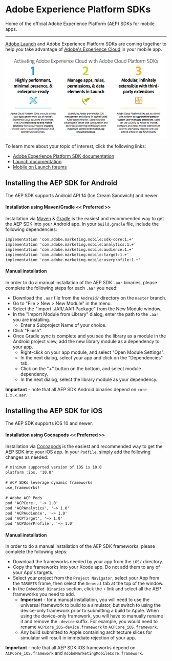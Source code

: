 # Adobe Experience Platform SDKs
Home of the official Adobe Experience Platform (AEP) SDKs for mobile apps.

<hr>

[Adobe Launch](https://launch.adobe.com/) and Adobe Experience Platform SDKs are coming together to help you take advantage of [Adobe's Experience Cloud](https://www.adobe.com/experience-cloud.html) in your mobile app.

<img src="resources/acp_sdks.png"></img>

To learn more about your topic of interest, click the following links:

- [Adobe Experience Platform SDK documentation](https://aep-sdks.gitbook.io/docs/)
- [Launch documentation](https://docs.adobelaunch.com/)
- [Mobile on Launch forums](https://forums.adobe.com/community/experience-cloud/platform/launch/sdk)


## Installing the AEP SDK for Android

The AEP SDK supports Android API 14 (Ice Cream Sandwich) and newer.

#### <a name="gradle"></a>Installation using Maven/Gradle << Preferred >>
Installation via [Maven](https://maven.apache.org/) & [Gradle](https://gradle.org/) is the easiest and recommended way to get the AEP SDK into your Android app.  In your `build.gradle` file, include the following dependencies:

    implementation 'com.adobe.marketing.mobile:sdk-core:1.+'
    implementation 'com.adobe.marketing.mobile:analytics:1.+'
    implementation 'com.adobe.marketing.mobile:audience:1.+'
    implementation 'com.adobe.marketing.mobile:target:1.+'
    implementation 'com.adobe.marketing.mobile:userprofile:1.+'

#### <a name="manual-android"></a>Manual installation
In order to do a manual installation of the AEP SDK `.aar` binaries, please complete the following steps for each `.aar` you need:
- Download the `.aar` file from the `Android/` directory on the `master` branch.
- Go to "File > New > New Module" in the menu.
- Select the "Import .JAR/.AAR Package" from the New Module window.
- In the "Import Module from Library" dialog, enter the path to the `.aar` you are installing.
   - Enter a Subproject Name of your choice.
- Click "Finish".
- Once Gradle sync is complete and you see the library as a module in the Android project view, add the new library module as a dependency to your app.
   - Right-click on your app module, and select "Open Module Settings".
   - In the next dialog, select your app and click on the "Dependencies" tab.
   - Click on the "+" button on the bottom, and select module dependency.
   - In the next dialog, select the library module as your dependency.

__Important__ - note that all AEP SDK Android binaries depend on `core-1.x.x.aar`.

## Installing the AEP SDK for iOS

The AEP SDK supports iOS 10 and newer.

#### <a name="cocoapods"></a>Installation using Cocoapods << Preferred >>
Installation via [Cocoapods](https://cocoapods.org/) is the easiest and recommended way to get the AEP SDK into your iOS app.  In your `Podfile`, simply add the following changes as needed:

    # minimum supported version of iOS is 10.0
    platform :ios, '10.0'

    # ACP SDKs leverage dynamic frameworks
    use_frameworks!

    # Adobe ACP Pods
    pod 'ACPCore', '~> 1.0'
    pod 'ACPAnalytics', '~> 1.0'
    pod 'ACPAudience', '~> 1.0'
    pod 'ACPTarget', '~> 1.0'
    pod 'ACPUserProfile', '~> 1.0'


#### <a name="manual-ios"></a>Manual installation
In order to do a manual installation of the AEP SDK frameworks, please complete the following steps:
- Download the frameworks needed by your app from the `iOS/` directory.
- Copy the frameworks into your Xcode app.  Do not add them to any of your App's targets.
- Select your project from the `Project Navigator`, select your App from the `TARGETS` frame, then select the `General` tab at the top of the window.
- In the `Embedded Binaries` section, click the `+` link and select all the AEP frameworks you need to add.
  - __Important__ - for a manual installation, you will need to use the universal framework to build to a simulator, but switch to using the device-only framework prior to submitting a build to Apple.  When using the device-only framework, you will have to manually rename it and remove the `-device` suffix.  For example, you would need to rename `ACPCore_iOS-device.framework` to `ACPCore_iOS.framework`.
  - Any build submitted to Apple containing architecture slices for simulator will result in immediate rejection of your app.

__Important__ - note that all AEP SDK iOS frameworks depend on `ACPCore_iOS.framework` and `AdobeMarketingMobileCore.framework`.
